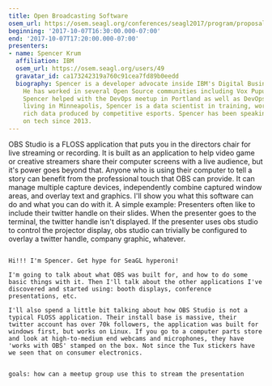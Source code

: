 ```yaml
---
title: Open Broadcasting Software
osem_url: https://osem.seagl.org/conferences/seagl2017/program/proposals/267
beginning: '2017-10-07T16:30:00.000-07:00'
end: '2017-10-07T17:20:00.000-07:00'
presenters:
- name: Spencer Krum
  affiliation: IBM
  osem_url: https://osem.seagl.org/users/49
  gravatar_id: ca173242319a760c91cea7fd89b0eedd
  biography: Spencer is a developer advocate inside IBM's Digital Business Group.
    He has worked in several Open Source communities including Vox Pupuli and OpenStack.
    Spencer helped with the DevOps meetup in Portland as well as DevOpsDays PDX. Now
    living in Minneapolis, Spencer is a data scientist in training, working on the
    rich data produced by competitive esports. Spencer has been speaking and writing
    on tech since 2013.
---
```


OBS Studio is a FLOSS application that puts you in the directors chair for live streaming or recording. It is built as an application to help video game or creative streamers share their computer screens with a live audience, but it's power goes beyond that. Anyone who is using their computer to tell a story can benefit from the professional touch that OBS can provide. It can manage multiple capture devices, independently combine captured window areas, and overlay text and graphics. I'll show you what this software can do and what you can do with it. A simple example: Presenters often like to include their twitter handle on their slides. When the presenter goes to the terminal, the twitter handle isn't displayed. If the presenter uses obs studio to control the projector display, obs studio can trivially be configured to overlay a twitter handle, company graphic, whatever.

~~~~~ notes for committee ~~~~~~

Hi!!! I'm Spencer. Get hype for SeaGL hyperoni!

I'm going to talk about what OBS was built for, and how to do some basic things with it. Then I'll talk about the other applications I've discovered and started using: booth displays, conference presentations, etc.

I'll also spend a little bit talking about how OBS Studio is not a typical FLOSS application. Their install base is massive, their twitter account has over 70k followers, the application was built for windows first, but works on Linux. If you go to a computer parts store and look at high-to-medium end webcams and microphones, they have 'works with OBS' stamped on the box. Not since the Tux stickers have we seen that on consumer electronics.


goals: how can a meetup group use this to stream the presentation
